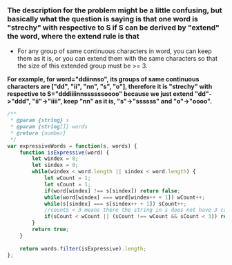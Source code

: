 ### The description for the problem might be a little confusing, but basically what the question is saying is that one word is "strechy" with respective to S if S can be derived by "extend" the word, where the extend rule is that  

- For any group of same continuous characters in word, you can keep them as it is, or you can extend them with the same characters so that the size of this extended group must be >= 3.  

**For example, for word="ddiinnso", its groups of same continuous characters are ["dd", "ii", "nn", "s", "o"], therefore it is "strechy" with respective to S="dddiiiinnssssssoooo" because we just extend "dd"->"ddd", "ii"->"iiii", keep "nn" as it is, "s"->"ssssss" and "o"->"oooo".**

```Javascript
/**
 * @param {string} s
 * @param {string[]} words
 * @return {number}
 */
var expressiveWords = function(s, words) {
    function isExpressive(word) {
        let windex = 0;
        let sindex = 0;
        while(windex < word.length || sindex < word.length) {
            let wCount = 1;
            let sCount = 1;
            if(word[windex] !== s[sindex]) return false;
            while(word[windex] === word[windex++ + 1]) wCount++;
            while(s[sindex] === s[sindex++ + 1]) sCount++;
            //countS < 3 means there the string in s does not have 3 consequtive letters, that's why after countS++, the countS < 3
            if(sCount < wCount || (sCount !== wCount && sCount < 3)) return false;
        }
        return true;
    }
    
    return words.filter(isExpressive).length;
};
```

